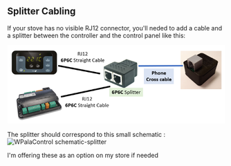 ## Splitter Cabling

If your stove has no visible RJ12 connector, you'll neded to add a cable and a splitter between the controller and the control panel like this:  

![WPalaControl cabling](img/cabling.png)

The splitter should correspond to this small schematic :  
![WPalaControl schematic-splitter](img/schematic-splitter.png)

I'm offering these as an option on my store if needed  